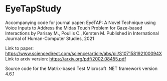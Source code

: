 # EyeTapStudy
Accompanying code for journal paper: EyeTAP: A Novel Technique using Voice Inputs to Address the Midas Touch Problem for Gaze-based Interactions by Parisay M., Poullis C., Kersten M. Published in International Journal of Human-Computer Studies, 2021

Link to paper: https://www.sciencedirect.com/science/article/abs/pii/S107158192100094X
Link to arxiv version: https://arxiv.org/pdf/2002.08455.pdf

Source code for the Matrix-based Test
Microsoft .NET framework version 4.6.1
